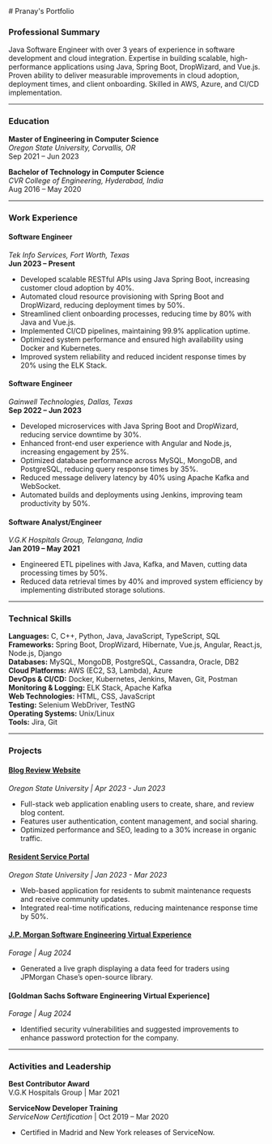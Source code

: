 <head>
<link rel="stylesheet" href="assets/css/styles.css">
</head>
# Pranay's Portfolio

### Professional Summary
Java Software Engineer with over 3 years of experience in software development and cloud integration. Expertise in building scalable, high-performance applications using Java, Spring Boot, DropWizard, and Vue.js. Proven ability to deliver measurable improvements in cloud adoption, deployment times, and client onboarding. Skilled in AWS, Azure, and CI/CD implementation.

---

### Education
**Master of Engineering in Computer Science**  
*Oregon State University, Corvallis, OR*  
Sep 2021 – Jun 2023

**Bachelor of Technology in Computer Science**  
*CVR College of Engineering, Hyderabad, India*  
Aug 2016 – May 2020

---

### Work Experience

#### Software Engineer  
*Tek Info Services, Fort Worth, Texas*  
**Jun 2023 – Present**
- Developed scalable RESTful APIs using Java Spring Boot, increasing customer cloud adoption by 40%.
- Automated cloud resource provisioning with Spring Boot and DropWizard, reducing deployment times by 50%.
- Streamlined client onboarding processes, reducing time by 80% with Java and Vue.js.
- Implemented CI/CD pipelines, maintaining 99.9% application uptime.
- Optimized system performance and ensured high availability using Docker and Kubernetes.
- Improved system reliability and reduced incident response times by 20% using the ELK Stack.

#### Software Engineer  
*Gainwell Technologies, Dallas, Texas*  
**Sep 2022 – Jun 2023**
- Developed microservices with Java Spring Boot and DropWizard, reducing service downtime by 30%.
- Enhanced front-end user experience with Angular and Node.js, increasing engagement by 25%.
- Optimized database performance across MySQL, MongoDB, and PostgreSQL, reducing query response times by 35%.
- Reduced message delivery latency by 40% using Apache Kafka and WebSocket.
- Automated builds and deployments using Jenkins, improving team productivity by 50%.

#### Software Analyst/Engineer  
*V.G.K Hospitals Group, Telangana, India*  
**Jan 2019 – May 2021**
- Engineered ETL pipelines with Java, Kafka, and Maven, cutting data processing times by 50%.
- Reduced data retrieval times by 40% and improved system efficiency by implementing distributed storage solutions.

---

### Technical Skills
**Languages:** C, C++, Python, Java, JavaScript, TypeScript, SQL  
**Frameworks:** Spring Boot, DropWizard, Hibernate, Vue.js, Angular, React.js, Node.js, Django  
**Databases:** MySQL, MongoDB, PostgreSQL, Cassandra, Oracle, DB2  
**Cloud Platforms:** AWS (EC2, S3, Lambda), Azure  
**DevOps & CI/CD:** Docker, Kubernetes, Jenkins, Maven, Git, Postman  
**Monitoring & Logging:** ELK Stack, Apache Kafka  
**Web Technologies:** HTML, CSS, JavaScript  
**Testing:** Selenium WebDriver, TestNG  
**Operating Systems:** Unix/Linux  
**Tools:** Jira, Git

---

### Projects

#### [Blog Review Website](https://github.com/Pranay240898/React-Blog)
*Oregon State University | Apr 2023 - Jun 2023*  
- Full-stack web application enabling users to create, share, and review blog content.
- Features user authentication, content management, and social sharing.
- Optimized performance and SEO, leading to a 30% increase in organic traffic.

#### [Resident Service Portal](https://github.com/Pranay240898/resident-service-portal-main)
*Oregon State University | Jan 2023 - Mar 2023*  
- Web-based application for residents to submit maintenance requests and receive community updates.
- Integrated real-time notifications, reducing maintenance response time by 50%.

#### [J.P. Morgan Software Engineering Virtual Experience](https://github.com/Pranay240898/forage-jpmc-swe-task-3)
*Forage | Aug 2024*  
- Generated a live graph displaying a data feed for traders using JPMorgan Chase’s open-source library.

#### [Goldman Sachs Software Engineering Virtual Experience]
*Forage | Aug 2024*  
- Identified security vulnerabilities and suggested improvements to enhance password protection for the company.

---

### Activities and Leadership
**Best Contributor Award**  
V.G.K Hospitals Group | Mar 2021  

**ServiceNow Developer Training**  
*ServiceNow Certification* | Oct 2019 – Mar 2020  
- Certified in Madrid and New York releases of ServiceNow.

